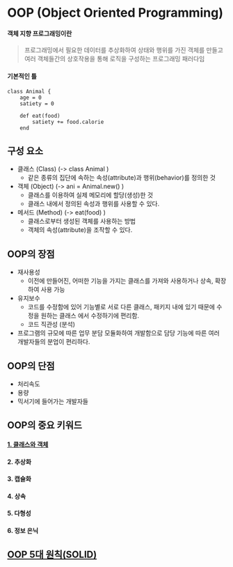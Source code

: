 # OOP (Object Oriented Programming)

#### 객체 지향 프로그래밍이란
> 프로그래밍에서 필요한 데이터를 추상화하여 상태와 행위를 가진 객체를 만들고
여러 객체들간의 상호작용을 통해 로직을 구성하는 프로그래밍 패러다임

#### 기본적인 틀
```
class Animal {
    age = 0
    satiety = 0

    def eat(food)
        satiety += food.calorie
    end
```

## 구성 요소
- 클래스 (Class) (-> class Animal )
    - 같은 종류의 집단에 속하는 속성(attribute)과 행위(behavior)를 정의한 것
- 객체 (Object) (-> ani = Animal.new() )
    - 클래스를 이용하여 실제 메모리에 할당(생성)한 것
    - 클래스 내에서 정의된 속성과 행위를 사용할 수 있다.
- 메서드 (Method) (-> eat(food) )
    - 클래스로부터 생성된 객체를 사용하는 방법
    - 객체의 속성(attribute)을 조작할 수 있다.

## OOP의 장점
- 재사용성
    - 이전에 만들어진, 어떠한 기능을 가지는 클래스를 가져와 사용하거나 상속, 확장 하여 사용 가능
- 유지보수
    - 코드를 수정함에 있어 기능별로 서로 다른 클래스, 패키지 내에 있기 때문에 수정을 원하는 클래스
    에서 수정하기에 편리함.
    - 코드 직관성 (분석)
- 프로그램의 규모에 따른 업무 분담
    모듈화하여 개발함으로 담당 기능에 따른 여러 개발자들의 분업이 편리하다.

## OOP의 단점
- 처리속도
- 용량
- 믹서기에 들어가는 개발자들

## OOP의 중요 키워드
#### [1. 클래스와 객체](#구성-요소)
#### 2. 추상화
#### 3. 캡슐화
#### 4. 상속
#### 5. 다형성
#### 6. 정보 은닉

## [OOP 5대 원칙(SOLID)](./Design%20Pattern/SOLID.md)